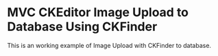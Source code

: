 # MVC CKEditor Image Upload to Database Using CKFinder


This is an working example of Image Upload with CKFinder to database.
